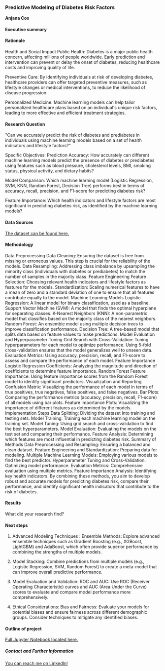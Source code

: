 ### Predictive Modeling of Diabetes Risk Factors

**Anjana Cox**

#### Executive summary

#### Rationale
Health and Social Impact
Public Health: Diabetes is a major public health concern, affecting millions of people worldwide. Early prediction and intervention can prevent or delay the onset of diabetes, reducing healthcare costs and improving quality of life.

Preventive Care: By identifying individuals at risk of developing diabetes, healthcare providers can offer targeted preventive measures, such as lifestyle changes or medical interventions, to reduce the likelihood of disease progression.

Personalized Medicine: Machine learning models can help tailor personalized healthcare plans based on an individual's unique risk factors, leading to more effective and efficient treatment strategies.


#### Research Question
"Can we accurately predict the risk of diabetes and prediabetes in individuals using machine learning models based on a set of health indicators and lifestyle factors?"

Specific Objectives:
Prediction Accuracy: How accurately can different machine learning models predict the presence of diabetes or prediabetes using features such as blood pressure, cholesterol levels, BMI, smoking status, physical activity, and dietary habits?

Model Comparison: Which machine learning model (Logistic Regression, SVM, KNN, Random Forest, Decision Tree) performs best in terms of accuracy, recall, precision, and F1-score for predicting diabetes risk?

Feature Importance: Which health indicators and lifestyle factors are most significant in predicting diabetes risk, as identified by the machine learning models?

#### Data Sources
[The dataset can be found here.](https://www.archive.ics.uci.edu/dataset/891/cdc+diabetes+health+indicators)

#### Methodology
Data Preprocessing
Data Cleaning: Ensuring the dataset is free from missing or erroneous values. This step is crucial for the reliability of the models.
Data Resampling: Addressing class imbalance by upsampling the minority class (individuals with diabetes or prediabetes) to match the number of samples in the majority class.
Feature Engineering
Feature Selection: Choosing relevant health indicators and lifestyle factors as features for the models.
Standardization: Scaling numerical features to have a mean of zero and a standard deviation of one to ensure that all features contribute equally to the model.
Machine Learning Models
Logistic Regression: A linear model for binary classification, used as a baseline.
Support Vector Machine (SVM): A model that finds the optimal hyperplane for separating classes.
K-Nearest Neighbors (KNN): A non-parametric model that classifies based on the majority class of the nearest neighbors.
Random Forest: An ensemble model using multiple decision trees to improve classification performance.
Decision Tree: A tree-based model that splits data based on feature values to make predictions.
Model Evaluation and Hyperparameter Tuning
Grid Search with Cross-Validation: Tuning hyperparameters for each model to optimize performance. Using 5-fold cross-validation ensures that the model generalizes well to unseen data.
Evaluation Metrics: Using accuracy, precision, recall, and F1-score to assess and compare the performance of each model.
Feature Importance
Logistic Regression Coefficients: Analyzing the magnitude and direction of coefficients to determine feature importance.
Random Forest Feature Importance: Using feature importance scores from the Random Forest model to identify significant predictors.
Visualization and Reporting
Confusion Matrix: Visualizing the performance of each model in terms of true positives, true negatives, false positives, and false negatives.
Bar Plots: Comparing the performance metrics (accuracy, precision, recall, F1-score) of all models using bar plots.
Feature Importance Plots: Visualizing the importance of different features as determined by the models.
Implementation Steps
Data Splitting: Dividing the dataset into training and testing sets.
Model Training: Training each machine learning model on the training set.
Model Tuning: Using grid search and cross-validation to find the best hyperparameters.
Model Evaluation: Evaluating the models on the test set and comparing their performance.
Feature Analysis: Determining which features are most influential in predicting diabetes risk.
Summary of Methods
Data Preprocessing and Resampling: Ensuring a balanced and clean dataset.
Feature Engineering and Standardization: Preparing data for modeling.
Multiple Machine Learning Models: Employing various models to find the best predictor.
Hyperparameter Tuning and Cross-Validation: Optimizing model performance.
Evaluation Metrics: Comprehensive evaluation using multiple metrics.
Feature Importance Analysis: Identifying key health indicators.
By combining these methods, you aim to develop robust and accurate models for predicting diabetes risk, compare their performance, and identify significant health indicators that contribute to the risk of diabetes.

#### Results
What did your research find?

#### Next steps

1. Advanced Modeling Techniques : Ensemble Methods: Explore advanced ensemble techniques such as Gradient Boosting (e.g., XGBoost, LightGBM) and AdaBoost, which often provide superior performance by combining the strengths of multiple models.

2. Model Stacking: Combine predictions from multiple models (e.g., Logistic Regression, SVM, Random Forest) to create a meta-model that can improve overall predictive performance.

3. Model Evaluation and Validation: ROC and AUC: Use ROC (Receiver Operating Characteristic) curves and AUC (Area Under the Curve) scores to evaluate and compare model performance more comprehensively.

4. Ethical Considerations: Bias and Fairness: Evaluate your models for potential biases and ensure fairness across different demographic groups. Consider techniques to mitigate any identified biases.

#### Outline of project

[Full Jupyter Notebook located here.](https://github.com/anjana250/capstone/blob/main/Diabetes_Capstone.ipynb)

##### Contact and Further Information

[You can reach me on LinkedIn!](https://www.linkedin.com/in/anjana-cox-593b407a/)
